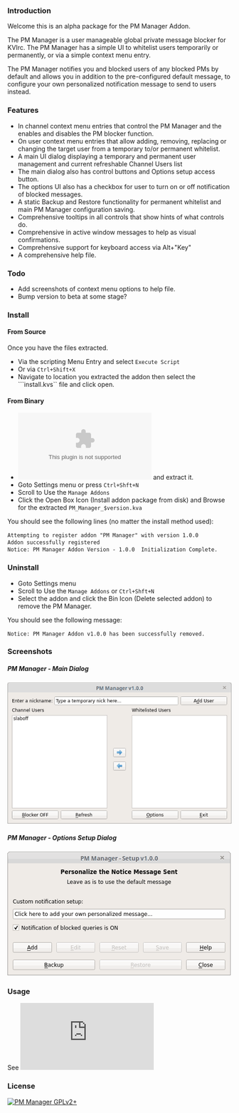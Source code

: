 ### Introduction

Welcome this is an alpha package for the PM Manager Addon.

The PM Manager is a user manageable global private message blocker for KVIrc.
The PM Manager has a simple UI to whitelist users temporarily or permanently, or
via a simple context menu entry.

The PM Manager notifies you and blocked users of any blocked PMs by default and
allows you in addition to the pre-configured default message, to configure your
own personalized notification message to send to users instead.

### Features

* In channel context menu entries that control the PM Manager and the enables and disables the PM blocker function.
* On user context menu entries that allow adding, removing, replacing or changing the target user from a temporary to/or permanent whitelist.
* A main UI dialog displaying a temporary and permanent user management and current refreshable Channel Users list
* The main dialog also has control buttons and Options setup access button.
* The options UI also has a checkbox for user to turn on or off notification of blocked messages.
* A static Backup and Restore functionality for permanent whitelist and main PM Manager configuration saving.
* Comprehensive tooltips in all controls that show hints of what controls do.
* Comprehensive in active window messages to help as visual confirmations.
* Comprehensive support for keyboard access via Alt+"Key"
* A comprehensive help file.


### Todo

* Add screenshots of context menu options to help file.
* Bump version to beta at some stage?

### Install

#### From Source

Once you have the files extracted.
* Via the scripting Menu Entry and select `Execute Script`
* Or via ```Ctrl+Shift+X```
* Navigate to location you extracted the addon
  then select the ```install.kvs`` file and click open.

#### From Binary
* ![Click here to download the PM_Manager_$version.zip](https://github.com/the-j0k3r/kvirc-scripts/raw/pm-manager/pm-manager/PM_Manager-1.0.0-beta2.zip) and extract it.
* Goto Settings menu or press ```Ctrl+Shft+N```
* Scroll to Use the `Manage Addons`
* Click the Open Box Icon (Install addon package from disk) and Browse for the extracted ```PM_Manager_$version.kva```

You should see the following lines (no matter the install method used):
```
Attempting to register addon "PM Manager" with version 1.0.0
Addon successfully registered
Notice: PM Manager Addon Version - 1.0.0  Initialization Complete.
```

### Uninstall

* Goto Settings menu
* Scroll to Use the `Manage Addons` or ```Ctrl+Shft+N```
* Select the addon and click the Bin Icon (Delete selected addon) to remove the PM Manager.

You should see the following message:
```
Notice: PM Manager Addon v1.0.0 has been successfully removed.
```

### Screenshots

##### PM Manager -  Main Dialog
![pm-manager-main-dialog](./help/images/pmmanager.png "PM Manager - Main Dialog")

##### PM Manager - Options Setup Dialog
![pm-manager-options-setup-dialog](./help/images/pmsetup.png "PM Manager - Options Setup Dialog")

### Usage

See ![pm-manager-options-setup-dialog](https://cdn.rawgit.com/the-j0k3r/kvirc-scripts/pm-manager/pm-manager/help/pmm-help.html)

### License

[![PM Manager GPLv2+](https://img.shields.io/badge/%20%20PM_Manager%20%20-%20GPLv2+%20-blue.svg)](LICENCE)
